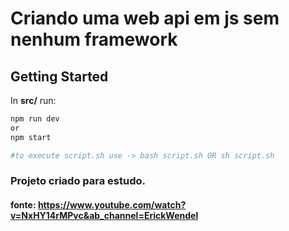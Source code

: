 # Criando uma web api em js sem nenhum framework

## Getting Started

In **src/** run:

```bash
npm run dev
or
npm start

#to execute script.sh use -> bash script.sh OR sh script.sh
```

### **Projeto criado para estudo**.
#### fonte: https://www.youtube.com/watch?v=NxHY14rMPvc&ab_channel=ErickWendel
